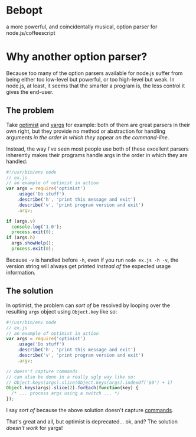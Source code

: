 # Bebopt
a more powerful, and coincidentally musical, option parser for node.js/coffeescript

# Why another option parser?
Because too many of the option parsers available for node.js suffer from being either too low-level but powerful, or too high-level but weak.  In node.js, at least, it seems that the smarter a program is, the less control it gives the end-user.

## The problem
Take [optimist](https://github.com/substack/node-optimist) and [yargs](https://github.com/chevex/yargs) for example: both of them are great parsers in their own right, but they provide no method or abstraction for handling arguments _in the order in which they_ appear _on the command-line_.

Instead, the way I've seen most people use both of these excellent parsers inherently makes their programs handle args in the order in which they are handled:

```javascript
#!/usr/bin/env node
// ex.js
// an example of optimist in action
var args = require('optimist')
    .usage('Do stuff')
    .describe('h', 'print this message and exit')
    .describe('v', 'print program version and exit')
    .argv;

if (args.v)
  console.log('1.0');
  process.exit(0);
if (args.h)
  args.showHelp();
  process.exit(0);
```

Because `-v` is handled before `-h`, even if you run `node ex.js -h -v`, the version string will always get printed _instead of_ the expected usage information.

## The solution

In optimist, the problem can _sort of_ be resolved by looping over the resulting `args` object using `Object.key` like so:

```javascript
#!/usr/bin/env node
// ex.js
// an example of optimist in action
var args = require('optimist')
    .usage('Do stuff')
    .describe('h', 'print this message and exit')
    .describe('v', 'print program version and exit')
    .argv;

// doesn't capture commands
// can also be done in a really ugly way like so:
// Object.keys(args).slice(Object.keys(args).indexOf('$0') + 1)
Object.keys(args).slice(2).forEach(function(key) {
  /* ... process args using a switch ... */
});
```
I say _sort of_ because the above solution doesn't capture [commands](https://github.com/substack/node-optimist#and-non-hypenated-options-too-just-use-argv_).

That's great and all, but optimist is deprecated... ok, and?
The solution _doesn't work_ for yargs!
